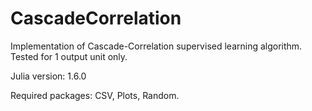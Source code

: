 # CascadeCorrelation

Implementation of Cascade-Correlation supervised learning algorithm. Tested for 1 output unit only.

Julia version: 1.6.0

Required packages: CSV, Plots, Random.
